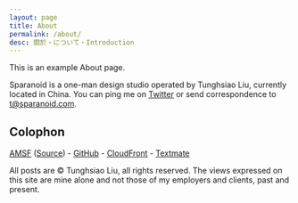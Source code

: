```yaml
---
layout: page
title: About
permalink: /about/
desc: 關於・について・Introduction
---
```


This is an example About page.

Sparanoid is a one-man design studio operated by Tunghsiao Liu, currently located in China. You can ping me on [Twitter](http://twitter.com/tunghsiao) or send correspondence to [t@sparanoid.com](mailto:t@sparanoid.com).

## Colophon

[<abbr title="Almace Scaffolding">AMSF</abbr>](http://sparanoid.com/lab/amsf/) ([Source](http://github.com/sparanoid/sparanoid.com)) -
[GitHub](http://github.com/) -
[CloudFront](http://aws.amazon.com/cloudfront/) -
[Textmate](http://macromates.com/)

All posts are &copy; Tunghsiao Liu, all rights reserved. The views expressed on this site are mine alone and not those of my employers and clients, past and present.
